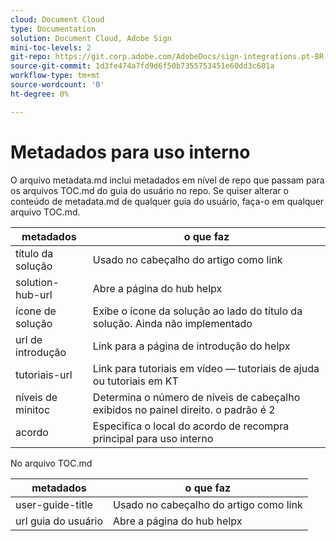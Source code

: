 ```yaml
---
cloud: Document Cloud
type: Documentation
solution: Document Cloud, Adobe Sign
mini-toc-levels: 2
git-repo: https://git.corp.adobe.com/AdobeDocs/sign-integrations.pt-BR
source-git-commit: 1d3fe474a7fd9d6f50b7355753451e60dd3c601a
workflow-type: tm+mt
source-wordcount: '0'
ht-degree: 0%

---
```



# Metadados para uso interno

O arquivo metadata.md inclui metadados em nível de repo que passam para os arquivos TOC.md do guia do usuário no repo. Se quiser alterar o conteúdo de metadata.md de qualquer guia do usuário, faça-o em qualquer arquivo TOC.md.

| metadados | o que faz |
|--- |--- |
| título da solução | Usado no cabeçalho do artigo como link |
| solution-hub-url | Abre a página do hub helpx |
| ícone de solução | Exibe o ícone da solução ao lado do título da solução. Ainda não implementado |
| url de introdução | Link para a página de introdução do helpx |
| tutoriais-url | Link para tutoriais em vídeo — tutoriais de ajuda ou tutoriais em KT |
| níveis de minitoc | Determina o número de níveis de cabeçalho exibidos no painel direito. o padrão é 2 |
| acordo | Especifica o local do acordo de recompra principal para uso interno |

No arquivo TOC.md

| metadados | o que faz |
|--- |--- |
| user-guide-title | Usado no cabeçalho do artigo como link |
| url guia do usuário | Abre a página do hub helpx |
